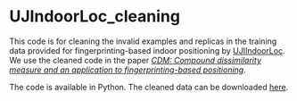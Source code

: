 # UJIndoorLoc_cleaning
This code is for cleaning the invalid examples and replicas in the training data provided for fingerprinting-based indoor positioning by [UJIIndoorLoc](http://indoorlocplatform.uji.es/databases/get/1/). We use the cleaned code in the paper [*CDM: Compound dissimilarity measure and an application to fingerprinting-based positioning*](https://arxiv.org/abs/1805.06208).

The code is available in Python. The cleaned data can be downloaded [here](https://drive.google.com/drive/folders/1lcccr5s3W-PsXKbLxD2WCjmzbmFqMtSq?usp=sharing).